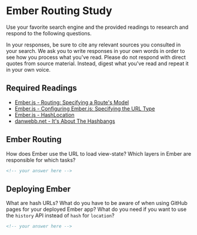 # Ember Routing Study

Use your favorite search engine and the provided readings to research and
respond to the following questions.

In your responses, be sure to cite any relevant sources you consulted in your
search. We ask you to write responses in your own words in order to see how you
process what you've read. Please do not respond with direct quotes from source
material. Instead, digest what you've read and repeat it in your own voice.

## Required Readings

- [Ember.js - Routing: Specifying a Route's Model](https://guides.emberjs.com/v2.18.0/routing/specifying-a-routes-model/)
- [Ember.js - Configuring Ember.js: Specifying the URL Type](https://guides.emberjs.com/v2.18.0/configuring-ember/specifying-url-type/)
- [Ember.js - HashLocation](https://www.emberjs.com/api/ember/2.18/classes/HashLocation)
- [danwebb.net - It's About The Hashbangs](http://danwebb.net/2011/5/28/it-is-about-the-hashbangs)

## Ember Routing

How does Ember use the URL to load view-state? Which layers in Ember are
responsible for which tasks?

```md
<!-- your answer here -->
```

## Deploying Ember

What are hash URLs? What do you have to be aware of when using GitHub pages for
your deployed Ember app? What do you need if you want to use the `history` API
instead of `hash` for `location`?

```md
<!-- your answer here -->
```
